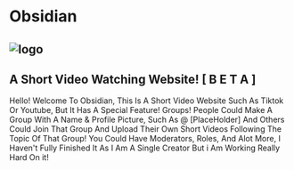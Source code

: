 # Obsidian
![logo](https://github.com/ObsidianGithub/Obsidian/assets/139707037/5502ce73-7559-4a25-abd0-3004224e0ea3)
-------------------------------------------------
A Short Video Watching Website! [ B E T A ]
-------------------------------------------------
Hello! Welcome To Obsidian, This Is A Short Video Website Such As Tiktok Or Youtube, But It Has A Special Feature! Groups!
People Could Make A Group With A Name & Profile Picture, Such As @ [PlaceHolder] And Others Could Join That Group And Upload Their Own Short
Videos Following The Topic Of That Group! You Could Have Moderators, Roles, And Alot More, I Haven't Fully Finished It As I Am A Single Creator
But i Am Working Really Hard On it!
